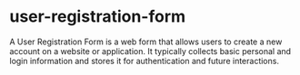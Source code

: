 # user-registration-form
A User Registration Form is a web form that allows users to create a new account on a website or application. It typically collects basic personal and login information and stores it for authentication and future interactions.
